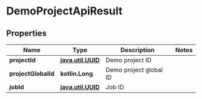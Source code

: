 
# DemoProjectApiResult

## Properties
| Name | Type | Description | Notes |
| ------------ | ------------- | ------------- | ------------- |
| **projectId** | [**java.util.UUID**](java.util.UUID.md) | Demo project ID |  |
| **projectGlobalId** | **kotlin.Long** | Demo project global ID |  |
| **jobId** | [**java.util.UUID**](java.util.UUID.md) | Job ID |  |



